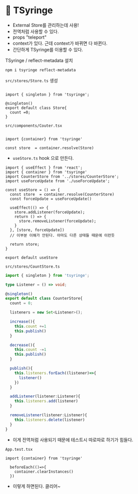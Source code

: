 # 🔴 TSyringe

* External Store를 관리하는데 사용!
* 전역처럼 사용할 수 있다.
* props "teleport"
* context가 있다. 근데 context가 바뀌면 다 바뀐다.
* 간단하게 TSyringe를 이용할 수 있다.

TSyringe / reflect-metadata 설치

```bash
npm i tsyringe reflect-metadata
```

`src/stores/Store.ts` 생성

```tsx

import { singleton } from 'tsyringe';

@singleton()
export default class Store{
  count =0;
}

```

`src/components/Couter.tsx`

```tsx

import {container} from 'tsyringe'

const store  = container.resolve(Store)

```

* `useStore.ts` hook 으로 만든다.

```tsx
import { useEffect } from 'react';
import { container } from 'tsyringe'
import CounterStore from '../stores/CounterStore';
import useForceUpdate from './useForceUpdate';

const useStore = () => {
  const store  = container.resolve(CounterStore)
  const forceUpdate = useForceUpdate()

  useEffect(() => {
    store.addListener(forceUpdate);
    return () => {
      store.removeListener(forceUpdate);
    }
  }, [store, forceUpdate])
  // 이부분 이해가 안된다. 아마도 다른 상태들 때문에 이런듯
  
  return store;
}

export default useStore
```

`src/stores/CountStore.ts`

```typescript
import { singleton } from 'tsyringe';

type Listener = () => void;

@singleton()
export default class CounterStore{
  count = 0;

  listeners = new Set<Listener>();

  increase(){
    this.count +=1
    this.publish()
  }

  decrease(){
    this.count -=1
    this.publish()
  }

  publish(){
    this.listeners.forEach((listener)=>{
      listener()
    })
  }

  addListener(listener:Listener){
    this.listeners.add(listener)
  }

  removeListener(listener:Listener){
    this.listeners.delete(listener)
  }
}
```

* 이게 전역처럼 사용되기 때문에 테스트시 따로따로 하기가 힘들다.

`App.test.tsx`

```tsx
import {container} from 'tsyringe'

  beforeEach(()=>{
    container.clearInstances()
  })
```

* 이렇게 하면된다. 클리어\~

